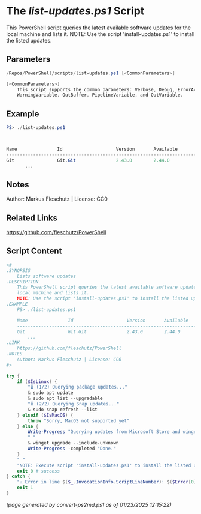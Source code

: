 The *list-updates.ps1* Script
===========================

This PowerShell script queries the latest available software updates for the
local machine and lists it.
NOTE: Use the script 'install-updates.ps1' to install the listed updates.

Parameters
----------
```powershell
/Repos/PowerShell/scripts/list-updates.ps1 [<CommonParameters>]

[<CommonParameters>]
    This script supports the common parameters: Verbose, Debug, ErrorAction, ErrorVariable, WarningAction, 
    WarningVariable, OutBuffer, PipelineVariable, and OutVariable.
```

Example
-------
```powershell
PS> ./list-updates.ps1



Name               Id                    Version       Available        Source
------------------------------------------------------------------------------
Git                Git.Git               2.43.0        2.44.0           winget
       ...

```

Notes
-----
Author: Markus Fleschutz | License: CC0

Related Links
-------------
https://github.com/fleschutz/PowerShell

Script Content
--------------
```powershell
<#
.SYNOPSIS
	Lists software updates
.DESCRIPTION
	This PowerShell script queries the latest available software updates for the
	local machine and lists it.
	NOTE: Use the script 'install-updates.ps1' to install the listed updates.
.EXAMPLE
	PS> ./list-updates.ps1

	Name               Id                    Version       Available        Source
	------------------------------------------------------------------------------
	Git                Git.Git               2.43.0        2.44.0           winget
        ...
.LINK
	https://github.com/fleschutz/PowerShell
.NOTES
	Author: Markus Fleschutz | License: CC0
#>

try {
	if ($IsLinux) {
		"⏳ (1/2) Querying package updates..."
		& sudo apt update
		& sudo apt list --upgradable
		"⏳ (2/2) Querying Snap updates..."
		& sudo snap refresh --list
	} elseif ($IsMacOS) {
		throw "Sorry, MacOS not supported yet"
	} else {
		Write-Progress "Querying updates from Microsoft Store and winget..."
		" "
		& winget upgrade --include-unknown
		Write-Progress -completed "Done."
	}
	" "
	"NOTE: Execute script 'install-updates.ps1' to install the listed updates."
	exit 0 # success
} catch {
	"⚠️ Error in line $($_.InvocationInfo.ScriptLineNumber): $($Error[0])"
	exit 1
}
```

*(page generated by convert-ps2md.ps1 as of 01/23/2025 12:15:22)*
